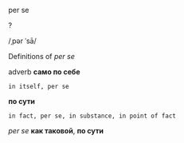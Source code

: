 per se

?

/ˌpər ˈsā/

Definitions of _per se_

adverb
**само по себе**

    in itself, per se
**по сути**

    in fact, per se, in substance, in point of fact

_per se_
**как таковой**, **по сути**